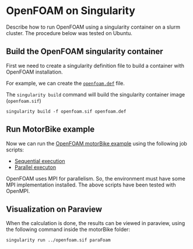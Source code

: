 # OpenFOAM on Singularity

Describe how to run OpenFOAM using a singularity container on a slurm cluster. The procedure below was tested on Ubuntu.

## Build the OpenFOAM singularity container

First we need to create a singularity definition file to build a container with OpenFOAM installation. 

For example, we can create the [`openfoam.def`](openfoam.def) file.

The `singularity build` command will build the singularity container image (`openfoam.sif`)

`singularity build -f openfoam.sif openfoam.def`

## Run MotorBike example

Now we can run the [OpenFOAM motorBike example](https://github.com/OpenFOAM/OpenFOAM-10/tree/master/tutorials/incompressible/simpleFoam/motorBike) using the following job scripts:

- [Sequential execution](run-motorBike-sequential.sh)
- [Parallel executon](run-motorBike-parallel.sh)

OpenFOAM uses MPI for parallelism. So, the environment must have some MPI implementation installed. The above scripts have been tested with OpenMPI.

## Visualization on Paraview

When the calculation is done, the results can be viewed in paraview, using the following command inside the motorBike folder:

`singularity run ../openfoam.sif paraFoam`
